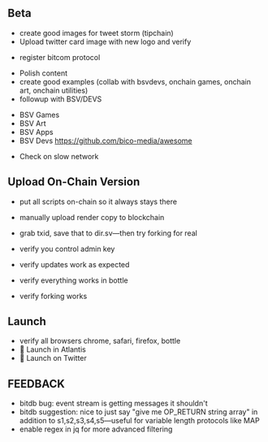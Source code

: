 ## Beta
- create good images for tweet storm (tipchain)
- Upload twitter card image with new logo and verify
* register bitcom protocol

- Polish content
- create good examples (collab with bsvdevs, onchain games, onchain art, onchain utilities)
- followup with BSV/DEVS
* BSV Games
* BSV Art
* BSV Apps
* BSV Devs
https://github.com/bico-media/awesome
- Check on slow network

## Upload On-Chain Version
- put all scripts on-chain so it always stays there
- manually upload render copy to blockchain
- grab txid, save that to dir.sv—then try forking for real

- verify you control admin key
- verify updates work as expected
- verify everything works in bottle
- verify forking works

## Launch
- verify all browsers chrome, safari, firefox, bottle
- 🚀 Launch in Atlantis
- 🚀 Launch on Twitter

## FEEDBACK
* bitdb bug: event stream is getting messages it shouldn't
* bitdb suggestion: nice to just say "give me OP_RETURN string array" in addition to s1,s2,s3,s4,s5—useful for variable length protocols like MAP
* enable regex in jq for more advanced filtering


